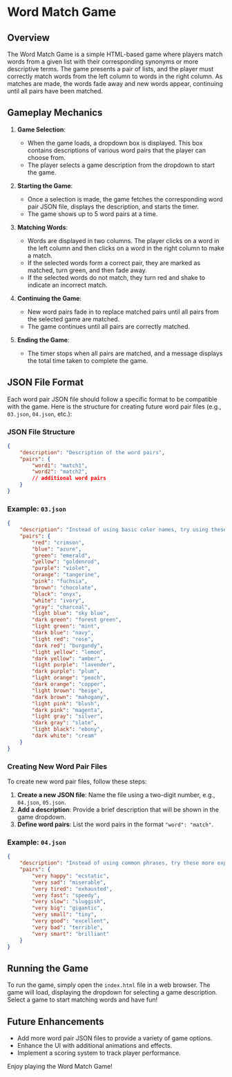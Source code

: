 # Word Match Game

## Overview

The Word Match Game is a simple HTML-based game where players match words from a given list with their corresponding synonyms or more descriptive terms. The game presents a pair of lists, and the player must correctly match words from the left column to words in the right column. As matches are made, the words fade away and new words appear, continuing until all pairs have been matched.

## Gameplay Mechanics

1. **Game Selection**: 
    - When the game loads, a dropdown box is displayed. This box contains descriptions of various word pairs that the player can choose from.
    - The player selects a game description from the dropdown to start the game.

2. **Starting the Game**:
    - Once a selection is made, the game fetches the corresponding word pair JSON file, displays the description, and starts the timer.
    - The game shows up to 5 word pairs at a time.

3. **Matching Words**:
    - Words are displayed in two columns. The player clicks on a word in the left column and then clicks on a word in the right column to make a match.
    - If the selected words form a correct pair, they are marked as matched, turn green, and then fade away.
    - If the selected words do not match, they turn red and shake to indicate an incorrect match.

4. **Continuing the Game**:
    - New word pairs fade in to replace matched pairs until all pairs from the selected game are matched.
    - The game continues until all pairs are correctly matched.

5. **Ending the Game**:
    - The timer stops when all pairs are matched, and a message displays the total time taken to complete the game.

## JSON File Format

Each word pair JSON file should follow a specific format to be compatible with the game. Here is the structure for creating future word pair files (e.g., `03.json`, `04.json`, etc.):

### JSON File Structure

```json
{
    "description": "Description of the word pairs",
    "pairs": {
        "word1": "match1",
        "word2": "match2",
        // additional word pairs
    }
}
```

### Example: `03.json`

```json
{
    "description": "Instead of using basic color names, try using these more vivid alternatives",
    "pairs": {
        "red": "crimson",
        "blue": "azure",
        "green": "emerald",
        "yellow": "goldenrod",
        "purple": "violet",
        "orange": "tangerine",
        "pink": "fuchsia",
        "brown": "chocolate",
        "black": "onyx",
        "white": "ivory",
        "gray": "charcoal",
        "light blue": "sky blue",
        "dark green": "forest green",
        "light green": "mint",
        "dark blue": "navy",
        "light red": "rose",
        "dark red": "burgundy",
        "light yellow": "lemon",
        "dark yellow": "amber",
        "light purple": "lavender",
        "dark purple": "plum",
        "light orange": "peach",
        "dark orange": "copper",
        "light brown": "beige",
        "dark brown": "mahogany",
        "light pink": "blush",
        "dark pink": "magenta",
        "light gray": "silver",
        "dark gray": "slate",
        "light black": "ebony",
        "dark white": "cream"
    }
}
```

### Creating New Word Pair Files

To create new word pair files, follow these steps:

1. **Create a new JSON file**: Name the file using a two-digit number, e.g., `04.json`, `05.json`.
2. **Add a description**: Provide a brief description that will be shown in the game dropdown.
3. **Define word pairs**: List the word pairs in the format `"word": "match"`.

### Example: `04.json`

```json
{
    "description": "Instead of using common phrases, try these more expressive alternatives",
    "pairs": {
        "very happy": "ecstatic",
        "very sad": "miserable",
        "very tired": "exhausted",
        "very fast": "speedy",
        "very slow": "sluggish",
        "very big": "gigantic",
        "very small": "tiny",
        "very good": "excellent",
        "very bad": "terrible",
        "very smart": "brilliant"
    }
}
```

## Running the Game

To run the game, simply open the `index.html` file in a web browser. The game will load, displaying the dropdown for selecting a game description. Select a game to start matching words and have fun!

## Future Enhancements

- Add more word pair JSON files to provide a variety of game options.
- Enhance the UI with additional animations and effects.
- Implement a scoring system to track player performance.

Enjoy playing the Word Match Game!